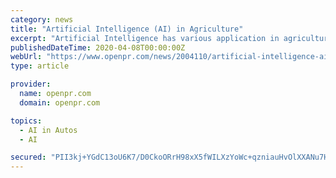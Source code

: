 ```yaml
---
category: news
title: "Artificial Intelligence (AI) in Agriculture"
excerpt: "Artificial Intelligence has various application in agriculture ranging from rural automatons, facial acknowledgment, computerized water system frameworks, and driverless tractors. These ..."
publishedDateTime: 2020-04-08T00:00:00Z
webUrl: "https://www.openpr.com/news/2004110/artificial-intelligence-ai-in-agriculture-market-overall"
type: article

provider:
  name: openpr.com
  domain: openpr.com

topics:
  - AI in Autos
  - AI

secured: "PII3kj+YGdC13oU6K7/D0CkoORrH98xX5fWILXzYoWc+qzniauHvOlXXANu7H2SipqwrIpkkW45hi8sbrF5f0UqpwSL5ifbDh1buCdNl6JgszKUzsXz5dQhcHX0WOSSiQGE6kd+k8lh73qrzZ79Tl+C7/opRUz//wNJJtSJ1SSiPyPgkKHLQlEIA2FZJAjCKdLExTFGVz0mO9H06Y6akubK48KFswfxQx1YDp0t7xoU8jkwlZzBV8f4Lvqtr98iSCpmAe+fBc1JcyTks2+QUW7qr7SdM7CFmsBZ/CO+1IR40dRqfGKM+vqX6k7d50s9H;3lBW20TtvzKru4qn5y9rtw=="
---
```


